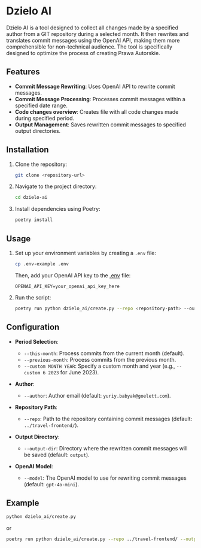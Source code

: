 # Dzielo AI

Dzielo AI is a tool designed to collect all changes made by a specified author from a GIT repository during a selected month. It then rewrites and translates commit messages using the OpenAI API, making them more comprehensible for non-technical audience. The tool is specifically designed to optimize the process of creating Prawa Autorskie.

## Features

- **Commit Message Rewriting**: Uses OpenAI API to rewrite commit messages.
- **Commit Message Processing**: Processes commit messages within a specified date range.
- **Code changes overview**: Creates file with all code changes made during specified period.
- **Output Management**: Saves rewritten commit messages to specified output directories.

## Installation

1. Clone the repository:

    ```sh
    git clone <repository-url>
    ```

2. Navigate to the project directory:

    ```sh
    cd dzielo-ai
    ```

3. Install dependencies using Poetry:

    ```sh
    poetry install
    ```

## Usage

1. Set up your environment variables by creating a `.env` file:

    ```sh
    cp .env-example .env
    ```

   Then, add your OpenAI API key to the [.env](http://_vscodecontentref_/1) file:

    ```env
    OPENAI_API_KEY=your_openai_api_key_here
    ```

2. Run the script:

    ```sh
    poetry run python dzielo_ai/create.py --repo <repository-path> --output-dir <output-directory> --model <openai-model>
    ```

## Configuration

- **Period Selection**:
  - `--this-month`: Process commits from the current month (default).
  - `--previous-month`: Process commits from the previous month.
  - `--custom MONTH YEAR`: Specify a custom month and year (e.g., `--custom 6 2023` for June 2023).

- **Author**:
  - `--author`: Author email (default: `yuriy.babyak@goelett.com`).

- **Repository Path**:
  - `--repo`: Path to the repository containing commit messages (default: `../travel-frontend/`).

- **Output Directory**:
  - `--output-dir`: Directory where the rewritten commit messages will be saved (default: `output`).

- **OpenAI Model**:
  - `--model`: The OpenAI model to use for rewriting commit messages (default: `gpt-4o-mini`).

## Example

```sh
python dzielo_ai/create.py
```

or

```sh
poetry run python dzielo_ai/create.py --repo ../travel-frontend/ --output-dir output --model gpt-4o-mini
```
